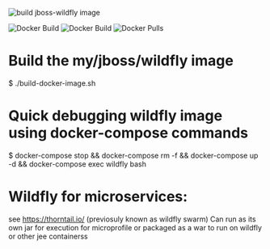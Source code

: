 ![build jboss-wildfly image](https://github.com/oceanebelle/docker/workflows/build%20jboss-wildfly%20image/badge.svg)

![Docker Build](https://img.shields.io/docker/cloud/automated/oceanebelle/jboss-wildfly)
![Docker Build](https://img.shields.io/docker/cloud/build/oceanebelle/jboss-wildfly)
![Docker Pulls](https://img.shields.io/docker/pulls/oceanebelle/jboss-wildfly)

# Build the my/jboss/wildfly image
$ ./build-docker-image.sh

# Quick debugging wildfly image using docker-compose commands
$ docker-compose stop && docker-compose rm -f && docker-compose up -d && docker-compose exec wildfly bash

# Wildfly for microservices: 
see https://thorntail.io/ (previosuly known as wildfly swarm)
Can run as its own jar for execution  for microprofile
or packaged as a war to run on wildfly or other jee containerss